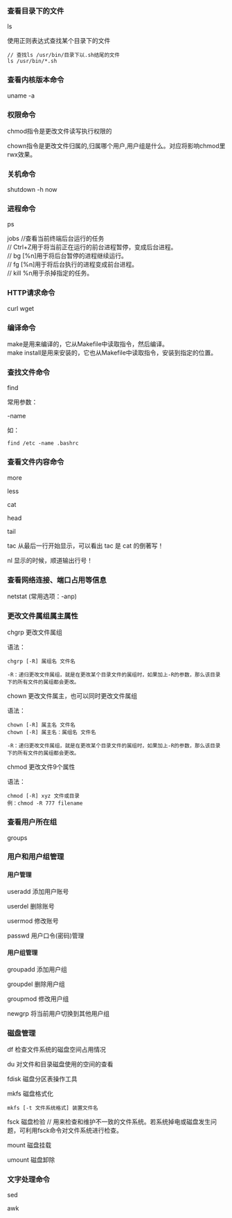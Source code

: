 ### 查看目录下的文件
ls

使用正则表达式查找某个目录下的文件
```
// 查找ls /usr/bin/目录下以.sh结尾的文件
ls /usr/bin/*.sh
```

### 查看内核版本命令
uname -a

### 权限命令
chmod指令是更改文件读写执行权限的

chown指令是更改文件归属的,归属哪个用户,用户组是什么。对应将影响chmod里rwx效果。

### 关机命令
shutdown -h now

### 进程命令
ps

jobs //查看当前终端后台运行的任务<br/>
// Ctrl+Z用于将当前正在运行的前台进程暂停，变成后台进程。<br/> 
// bg [%n]用于将后台暂停的进程继续运行。<br/> 
// fg [%n]用于将后台执行的进程变成前台进程。<br/> 
// kill %n用于杀掉指定的任务。

### HTTP请求命令
curl
wget

### 编译命令
make是用来编译的，它从Makefile中读取指令，然后编译。<br/> 
make install是用来安装的，它也从Makefile中读取指令，安装到指定的位置。

### 查找文件命令
find

常用参数：

-name

如：
```
find /etc -name .bashrc
```

### 查看文件内容命令
more

less

cat

head

tail

tac  从最后一行开始显示，可以看出 tac 是 cat 的倒著写！

nl   显示的时候，顺道输出行号！

### 查看网络连接、端口占用等信息
netstat
(常用选项：-anp)

### 更改文件属组属主属性
chgrp 更改文件属组

语法：
```
chgrp [-R] 属组名 文件名

-R：递归更改文件属组，就是在更改某个目录文件的属组时，如果加上-R的参数，那么该目录下的所有文件的属组都会更改。
```

chown 更改文件属主，也可以同时更改文件属组

语法：
```
chown [-R] 属主名 文件名
chown [-R] 属主名：属组名 文件名

-R：递归更改文件属组，就是在更改某个目录文件的属组时，如果加上-R的参数，那么该目录下的所有文件的属组都会更改。
```

chmod 更改文件9个属性

语法：
```
chmod [-R] xyz 文件或目录
例：chmod -R 777 filename
```

### 查看用户所在组
groups

### 用户和用户组管理
#### 用户管理
useradd 添加用户账号

userdel 删除账号

usermod 修改账号

passwd 用户口令(密码)管理

#### 用户组管理
groupadd 添加用户组

groupdel 删除用户组

groupmod 修改用户组

newgrp 将当前用户切换到其他用户组

### 磁盘管理
df 检查文件系统的磁盘空间占用情况

du 对文件和目录磁盘使用的空间的查看

fdisk 磁盘分区表操作工具

mkfs 磁盘格式化
```
mkfs [-t 文件系统格式] 装置文件名
```

fsck 磁盘检验 // 用来检查和维护不一致的文件系统。若系统掉电或磁盘发生问题，可利用fsck命令对文件系统进行检查。

mount 磁盘挂载

umount 磁盘卸除

### 文字处理命令
sed

awk
